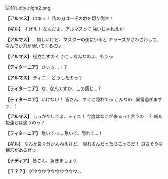 
![101_city_night2.png](../images/backgrounds/101_city_night2.png)

**【アルマス】**
はぁっ！
私の刃は一千の敵を切り倒す！

**【ギル】**
すげえ！
なんだよ、アルマスって
強いじゃねえか

**【アルマス】**
…悔しいけど、マスターの側にいると
キラーズがざわざわして、
なんでか力が湧いてくるのよ

**【アルマス】**
役立たずのくせに…
なんなのよ、もうっ

**【ティターニア】**
ひぃっ…！？

**【アルマス】**
ティニ！
どうしたのっ？

**【ティターニア】**
な…なんですか、この感じ…？

**【ティターニア】**
いけない！
皆さん、すぐに隠れてっ
こんなの…異常過ぎますっ…！

**【アルマス】**
しっかりしてよ、ティニ！
今度はなにが来るって言うの！？
斬ル姫達とは違うのっ？

**【ティターニア】**
急いでっ…
急いで、隠れて…！

**【ギル】**
なんか良く分かんねえけど、
隠れるんだったらこっちだ！
良さそうな横穴があるぜっ

**【ナディア】**
皆さん、急ぎましょう

**【？？？】**
グウウウウウウウウウウ…
